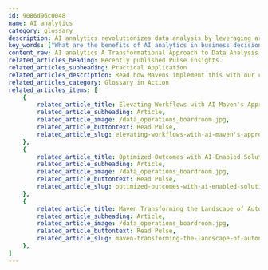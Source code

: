 ```yaml
---
id: 9086d96c0048
name: AI analytics
category: glossary
description: AI analytics revolutionizes data analysis by leveraging artificial intelligence and machine learning to automate processes, extract valuable insights from vast datasets, and significantly improve decision-making, risk management, and innovation across various business functions.
key_words: ["What are the benefits of AI analytics in business decision making", "How does AI analytics enhance data-driven risk management strategies", "What tools are used in AI analytics for natural language processing", "How does speech analytics transcription work in AI analytics", "What is the role of computer vision in AI analytics", "How can AI analytics improve productivity and reduce labor costs", "What are the applications of AI analytics in supply chain management", "How does AI analytics help in understanding consumer behavior", "How can AI analytics drive customer acquisition and retention", "What is the impact of AI analytics on marketing campaign success"]
content_raw: AI analytics A Transformational Approach to Data Analysis AI analytics utilizes the potency of modern-day artificial intelligence (AI) and machine learning technologies to streamline and automate data analysis, which traditionally required significant human effort, time, and expertise. This modern approach helps uncover value from both structured and unstructured data, thereby enhancing decision-making and strategy formulation processes. By incorporating AI analytics, businesses gain access to key tools, such as natural language processing (NLP) for understanding linguistic nuances, speech analytics transcription for gauging spoken information, and computer vision for image and video analytics. These tools sift through enormous volumes of data, providing actionable insights without sacrificing time or quality. The business implication of AI analytics is profound. Companies can liberate their analytics professionals from time-consuming analysis, allowing a focus on strategic activities. This not only decreases labor cost but elevates productivity while preserving the quality of results. Risk management improves significantly through AI analytics, as it provides more accurate data-driven strategies that replace traditional risk models. AI analytics enables an analytical approach to product innovation by distilling critical insights from large data sets, empowering businesses to refurbish existing offerings or even create new ones. In the realm of supply chain management, AI analytics disrupts ordinary operations by providing comprehensive data-driven insights that streamline processes and tackle complex challenges. For customer engagement strategies, AI analytics facilitates an understanding of consumer behavior and preferences, driving superior acquisition, retention, and loyalty strategies. Moreover, marketing campaigns can realize remarkable success through AI analytics, as targeted and tailor-fit campaigns can be formulated based on current customer purchasing patterns. In conclusion, AI analytics serves as the key to unlocking productivity and creating high-value business solutions in the modern world.
related_articles_heading: Recently published Pulse insights.
related_articles_subheading: Practical Application
related_articles_description: Read how Mavens implement this with our clients.
related_articles_category: Glossary in Action
related_articles_items: [
	{
		related_article_title: Elevating Workflows with AI Maven's Approach,
		related_article_subheading: Article,
		related_article_image: /data_operations_boardroom.jpg,
		related_article_buttontext: Read Pulse,
		related_article_slug: elevating-workflows-with-ai-maven's-approach
	},
	{
		related_article_title: Optimized Outcomes with AI-Enabled Solutions,
		related_article_subheading: Article,
		related_article_image: /data_operations_boardroom.jpg,
		related_article_buttontext: Read Pulse,
		related_article_slug: optimized-outcomes-with-ai-enabled-solutions
	},
	{
		related_article_title: Maven Transforming the Landscape of Autonomous Vehicles,
		related_article_subheading: Article,
		related_article_image: /data_operations_boardroom.jpg,
		related_article_buttontext: Read Pulse,
		related_article_slug: maven-transforming-the-landscape-of-autonomous-vehicles
	},
]
---
```

